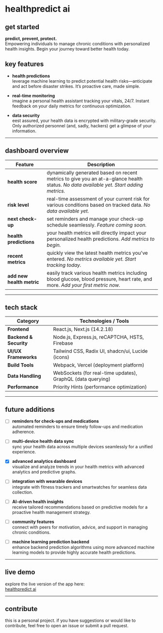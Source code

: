 # healthpredict ai

## get started

**predict, prevent, protect.**  
Empowering individuals to manage chronic conditions with personalized health insights. Begin your journey toward better health today.

## key features

- **health predictions**  
  leverage machine learning to predict potential health risks—anticipate and act before disaster strikes. It’s proactive care, made simple.

- **real-time monitoring**  
  imagine a personal health assistant tracking your vitals, 24/7. Instant feedback on your daily metrics for continuous optimization.

- **data security**  
  eest assured, your health data is encrypted with military-grade security. Only authorized personnel (and, sadly, hackers) get a glimpse of your information.



---

## dashboard overview

| Feature              | Description                                                           |
|----------------------|-----------------------------------------------------------------------|
| **health score**      | dynamically generated based on recent metrics to give you an at-a-glance health status. *No data available yet. Start adding metrics.* |
| **risk level**        | real-time assessment of your current risk for various conditions based on tracked data. *No data available yet.* |
| **next check-up**     | set reminders and manage your check-up schedule seamlessly. *Feature coming soon.* |
| **health predictions**| your health metrics will directly impact your personalized health predictions. *Add metrics to begin.* |
| **recent metrics**    | quickly view the latest health metrics you've entered. *No metrics available yet. Start tracking today.* |
| **add new health metric** | easily track various health metrics including blood glucose, blood pressure, heart rate, and more. *Add your first metric now.* |

---

## tech stack

| Category             | Technologies / Tools                                      |
|----------------------|-----------------------------------------------------------|
| **Frontend**         | React.js, Next.js (14.2.18)                               |
| **Backend & Security**| Node.js, Express.js, reCAPTCHA, HSTS, Firebase                  |
| **UI/UX Frameworks** | Tailwind CSS, Radix UI, shadcn/ui, Lucide (icons)         |
| **Build Tools**      | Webpack, Vercel (deployment platform)                    |
| **Data Handling**    | WebSockets (for real-time updates), GraphQL (data querying) |
| **Performance**      | Priority Hints (performance optimization)                 |

---

## future additions


- [ ] **reminders for check-ups and medications**  
  automated reminders to ensure timely follow-ups and medication adherence.

- [ ] **multi-device health data sync**  
 sync your health data across multiple devices seamlessly for a unified experience.

- [x] **advanced analytics dashboard**  
  visualize and analyze trends in your health metrics with advanced analytics and predictive graphs.

- [ ] **integration with wearable devices**  
  integrate with fitness trackers and smartwatches for seamless data collection.

- [ ] **AI-driven health insights**  
  receive tailored recommendations based on predictive models for a proactive health management strategy.

- [ ] **community features**  
  connect with peers for motivation, advice, and support in managing chronic conditions.

- [ ] **machine learning prediction backend**  
  enhance backend prediction algorithms using more advanced machine learning models to provide highly accurate health predictions.

---

## live demo

explore the live version of the app here:  
[healthpredict ai](https://predict-ai-production.vercel.app/)

---

## contribute

this is a personal project. if you have suggestions or would like to contribute, feel free to open an issue or submit a pull request.

